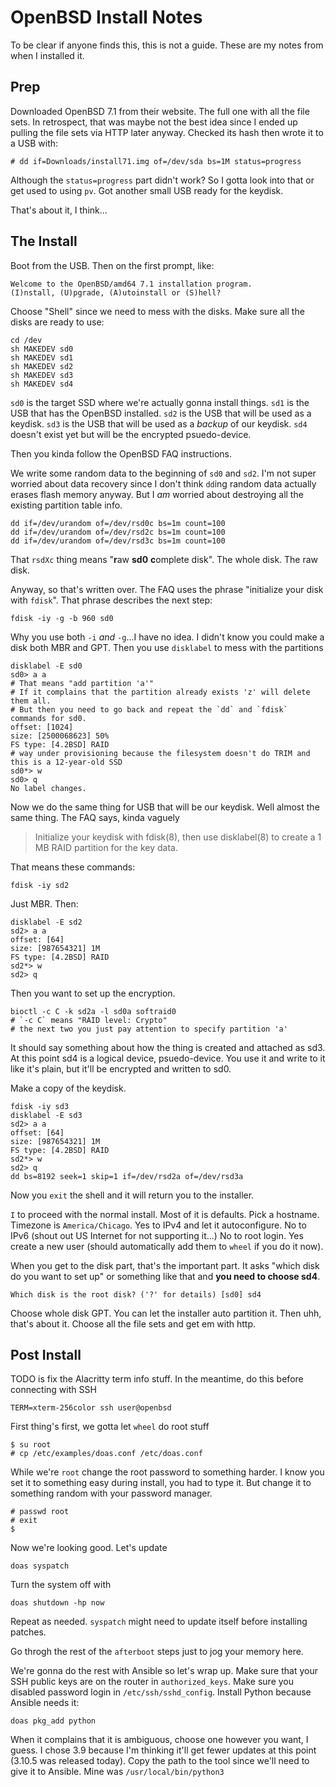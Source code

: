 # OpenBSD Install Notes

To be clear if anyone finds this, this is not a guide. 
These are my notes from when I installed it.

## Prep

Downloaded OpenBSD 7.1 from their website.
The full one with all the file sets.
In retrospect, that was maybe not the best idea since I ended up pulling the file sets via HTTP later anyway.
Checked its hash then wrote it to a USB with:

```shell
# dd if=Downloads/install71.img of=/dev/sda bs=1M status=progress
```

Although the `status=progress` part didn't work?
So I gotta look into that or get used to using `pv`. 
Got another small USB ready for the keydisk.

That's about it, I think...

## The Install

Boot from the USB.
Then on the first prompt, like:

```
Welcome to the OpenBSD/amd64 7.1 installation program.
(I)nstall, (U)pgrade, (A)utoinstall or (S)hell?
```

Choose "Shell" since we need to mess with the disks.
Make sure all the disks are ready to use:

```
cd /dev
sh MAKEDEV sd0
sh MAKEDEV sd1
sh MAKEDEV sd2
sh MAKEDEV sd3
sh MAKEDEV sd4
```

`sd0` is the target SSD where we're actually gonna install things.
`sd1` is the USB that has the OpenBSD installed.
`sd2` is the USB that will be used as a keydisk.
`sd3` is the USB that will be used as a _backup_ of our keydisk.
`sd4` doesn't exist yet but will be the encrypted psuedo-device.

Then you kinda follow the OpenBSD FAQ instructions.

We write some random data to the beginning of `sd0` and `sd2`.
I'm not super worried about data recovery since I don't think `dd`ing random data actually erases flash memory anyway.
But I _am_ worried about destroying all the existing partition table info.

```
dd if=/dev/urandom of=/dev/rsd0c bs=1m count=100
dd if=/dev/urandom of=/dev/rsd2c bs=1m count=100
dd if=/dev/urandom of=/dev/rsd3c bs=1m count=100
```

That `rsdXc` thing means "**r**aw **sd0** **c**omplete disk".
The whole disk.
The raw disk.

Anyway, so that's written over.
The FAQ uses the phrase "initialize your disk with `fdisk`".
That phrase describes the next step:

```
fdisk -iy -g -b 960 sd0
```

Why you use both `-i` _and_ `-g`...I have no idea.
I didn't know you could make a disk both MBR and GPT.
Then you use `disklabel` to mess with the partitions

```
disklabel -E sd0
sd0> a a
# That means "add partition 'a'"
# If it complains that the partition already exists 'z' will delete them all.
# But then you need to go back and repeat the `dd` and `fdisk` commands for sd0.
offset: [1024]
size: [2500068623] 50%
FS type: [4.2BSD] RAID
# way under provisioning because the filesystem doesn't do TRIM and this is a 12-year-old SSD
sd0*> w
sd0> q
No label changes.
```

Now we do the same thing for USB that will be our keydisk. 
Well almost the same thing.
The FAQ says, kinda vaguely 

> Initialize your keydisk with fdisk(8), then use disklabel(8) to create a 1 MB RAID partition for the key data.

That means these commands:

```
fdisk -iy sd2
```

Just MBR.
Then:

```
disklabel -E sd2
sd2> a a
offset: [64]
size: [987654321] 1M
FS type: [4.2BSD] RAID
sd2*> w
sd2> q
```

Then you want to set up the encryption.

```
bioctl -c C -k sd2a -l sd0a softraid0
# `-c C` means "RAID level: Crypto"
# the next two you just pay attention to specify partition 'a'
```

It should say something about how the thing is created and attached as sd3.
At this point sd4 is a logical device, psuedo-device. 
You use it and write to it like it's plain, but it'll be encrypted and written to sd0.

Make a copy of the keydisk.

```
fdisk -iy sd3
disklabel -E sd3
sd2> a a
offset: [64]
size: [987654321] 1M
FS type: [4.2BSD] RAID
sd2*> w
sd2> q
dd bs=8192 seek=1 skip=1 if=/dev/rsd2a of=/dev/rsd3a
```

Now you `exit` the shell and it will return you to the installer.

`I` to proceed with the normal install.
Most of it is defaults.
Pick a hostname.
Timezone is `America/Chicago`.
Yes to IPv4 and let it autoconfigure. 
No to IPv6 (shout out US Internet for not supporting it...)
No to root login.
Yes create a new user (should automatically add them to `wheel` if you do it now).

When you get to the disk part, that's the important part.
It asks "which disk do you want to set up" or something like that and **you need to choose sd4**. 

```
Which disk is the root disk? ('?' for details) [sd0] sd4
```

Choose whole disk GPT.
You can let the installer auto partition it.
Then uhh, that's about it. 
Choose all the file sets and get em with http. 

## Post Install

TODO is fix the Alacritty term info stuff.
In the meantime, do this before connecting with SSH

```
TERM=xterm-256color ssh user@openbsd
```

First thing's first, we gotta let `wheel` do root stuff

```
$ su root
# cp /etc/examples/doas.conf /etc/doas.conf
```

While we're `root` change the root password to something harder.
I know you set it to something easy during install, you had to type it. 
But change it to something random with your password manager.

```
# passwd root
# exit
$ 
```

Now we're looking good.
Let's update

```
doas syspatch
```

Turn the system off with

```
doas shutdown -hp now
```

Repeat as needed.
`syspatch` might need to update itself before installing patches.

Go throgh the rest of the `afterboot` steps just to jog your memory here.

We're gonna do the rest with Ansible so let's wrap up.
Make sure that your SSH public keys are on the router in `authorized_keys`. 
Make sure you disabled password login in `/etc/ssh/sshd_config`.
Install Python because Ansible needs it:

```
doas pkg_add python
```

When it complains that it is ambiguous, choose one however you want, I guess.
I chose 3.9 because I'm thinking it'll get fewer updates at this point (3.10.5 was released today).
Copy the path to the tool since we'll need to give it to Ansible.
Mine was `/usr/local/bin/python3`
